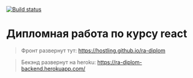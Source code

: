 [![Build status](https://ci.appveyor.com/api/projects/status/gqv59fvlpc0nfu6u?svg=true)](https://ci.appveyor.com/project/Hostling/ra-diplom)

# Дипломная работа по курсу react #

>Фронт развернут тут: https://hostling.github.io/ra-diplom

>Бекэнд развернут на heroku: https://ra-diplom-backend.herokuapp.com/
